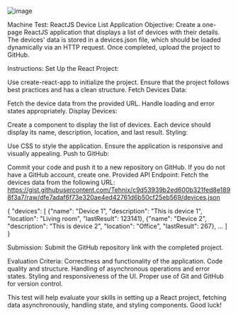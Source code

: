 
![image](https://github.com/carthworks/createOnePagedeviceDetails/assets/78200/6641b365-4f46-4721-82cc-eb2dce988125)

Machine Test: ReactJS Device List Application
Objective:
Create a one-page ReactJS application that displays a list of devices with their details. The devices' data is stored in a devices.json file, which should be loaded dynamically via an HTTP request. Once completed, upload the project to GitHub.

Instructions:
Set Up the React Project:

Use create-react-app to initialize the project.
Ensure that the project follows best practices and has a clean structure.
Fetch Devices Data:

Fetch the device data from the provided URL.
Handle loading and error states appropriately.
Display Devices:

Create a component to display the list of devices.
Each device should display its name, description, location, and last result.
Styling:

Use CSS to style the application.
Ensure the application is responsive and visually appealing.
Push to GitHub:

Commit your code and push it to a new repository on GitHub.
If you do not have a GitHub account, create one.
Provided API Endpoint:
Fetch the devices data from the following URL: https://gist.githubusercontent.com/Tehnix/c9d53939b2ed600b321fed8e1898f3a7/raw/dfe7adaf6f73e320ae4ed42761d6b50cf25eb569/devices.json

{
  "devices": [
    {"name": "Device 1", "description": "This is device 1", "location": "Living room", "lastResult": 123141},
    {"name": "Device 2", "description": "This is device 2", "location": "Office", "lastResult": 267},
    ...
  ]
}

Submission:
Submit the GitHub repository link with the completed project.

Evaluation Criteria:
Correctness and functionality of the application.
Code quality and structure.
Handling of asynchronous operations and error states.
Styling and responsiveness of the UI.
Proper use of Git and GitHub for version control.


This test will help evaluate your skills in setting up a React project, fetching data asynchronously, handling state, and styling components. Good luck!

